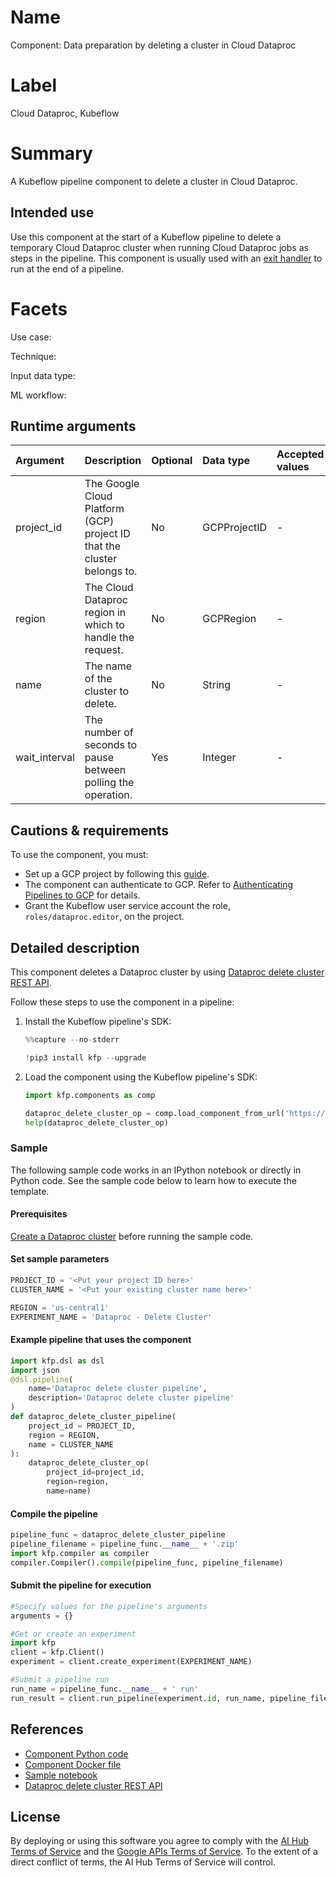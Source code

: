 
# Name

Component: Data preparation by deleting a cluster in Cloud Dataproc

# Label
Cloud Dataproc, Kubeflow


# Summary
A Kubeflow pipeline component to delete a cluster in Cloud Dataproc.

## Intended use
Use this component at the start of a Kubeflow pipeline to delete a temporary Cloud Dataproc cluster when running Cloud Dataproc jobs as steps in the pipeline. This component is usually used with an [exit handler](https://github.com/kubeflow/pipelines/blob/master/samples/core/exit_handler/exit_handler.py) to run at the end of a pipeline.

# Facets
<!--Make sure the asset has data for the following facets:
Use case
Technique
Input data type
ML workflow

The data must map to the acceptable values for these facets, as documented on the “taxonomy” sheet of go/aihub-facets
https://gitlab.aihub-content-external.com/aihubbot/kfp-components/commit/fe387ab46181b5d4c7425dcb8032cb43e70411c1
--->
Use case:

Technique: 

Input data type:

ML workflow: 

## Runtime arguments
| Argument | Description | Optional | Data type | Accepted values | Default |
|:----------|:-------------|:----------|:-----------|:-----------------|:---------|
| project_id | The Google Cloud Platform (GCP) project ID that the cluster belongs to. | No | GCPProjectID | - | -  |
| region | The Cloud Dataproc region in which to handle the request. | No | GCPRegion | -  | -  |
| name | The name of the cluster to delete. | No | String |  - | -  |
| wait_interval | The number of seconds to pause between polling the operation. | Yes | Integer |  - | 30 |


## Cautions & requirements
To use the component, you must:
*   Set up a GCP project by following this [guide](https://cloud.google.com/dataproc/docs/guides/setup-project).
*   The component can authenticate to GCP. Refer to [Authenticating Pipelines to GCP](https://www.kubeflow.org/docs/gke/authentication-pipelines/) for details.
*   Grant the Kubeflow user service account the role, `roles/dataproc.editor`, on the project.

## Detailed description
This component deletes a Dataproc cluster by using [Dataproc delete cluster REST API](https://cloud.google.com/dataproc/docs/reference/rest/v1/projects.regions.clusters/delete).

Follow these steps to use the component in a pipeline:
1.  Install the Kubeflow pipeline's SDK:


    ```python
    %%capture --no-stderr

    !pip3 install kfp --upgrade
    ```

2. Load the component using the Kubeflow pipeline's SDK:


    ```python
    import kfp.components as comp

    dataproc_delete_cluster_op = comp.load_component_from_url('https://raw.githubusercontent.com/kubeflow/pipelines/1.7.0-alpha.2/components/gcp/dataproc/delete_cluster/component.yaml')
    help(dataproc_delete_cluster_op)
    ```

### Sample

The following sample code works in an IPython notebook or directly in Python code. See the sample code below to learn how to execute the template.

#### Prerequisites

[Create a Dataproc cluster](https://cloud.google.com/dataproc/docs/guides/create-cluster) before running the sample code.

#### Set sample parameters


```python
PROJECT_ID = '<Put your project ID here>'
CLUSTER_NAME = '<Put your existing cluster name here>'

REGION = 'us-central1'
EXPERIMENT_NAME = 'Dataproc - Delete Cluster'
```

#### Example pipeline that uses the component


```python
import kfp.dsl as dsl
import json
@dsl.pipeline(
    name='Dataproc delete cluster pipeline',
    description='Dataproc delete cluster pipeline'
)
def dataproc_delete_cluster_pipeline(
    project_id = PROJECT_ID, 
    region = REGION,
    name = CLUSTER_NAME
):
    dataproc_delete_cluster_op(
        project_id=project_id, 
        region=region, 
        name=name)
```

#### Compile the pipeline


```python
pipeline_func = dataproc_delete_cluster_pipeline
pipeline_filename = pipeline_func.__name__ + '.zip'
import kfp.compiler as compiler
compiler.Compiler().compile(pipeline_func, pipeline_filename)
```

#### Submit the pipeline for execution


```python
#Specify values for the pipeline's arguments
arguments = {}

#Get or create an experiment
import kfp
client = kfp.Client()
experiment = client.create_experiment(EXPERIMENT_NAME)

#Submit a pipeline run
run_name = pipeline_func.__name__ + ' run'
run_result = client.run_pipeline(experiment.id, run_name, pipeline_filename, arguments)
```

## References

*   [Component Python code](https://github.com/kubeflow/pipelines/blob/master/components/gcp/container/component_sdk/python/kfp_component/google/dataproc/_delete_cluster.py)
*   [Component Docker file](https://github.com/kubeflow/pipelines/blob/master/components/gcp/container/Dockerfile)
*   [Sample notebook](https://github.com/kubeflow/pipelines/blob/master/components/gcp/dataproc/delete_cluster/sample.ipynb)
*   [Dataproc delete cluster REST API](https://cloud.google.com/dataproc/docs/reference/rest/v1/projects.regions.clusters/delete)


## License
By deploying or using this software you agree to comply with the [AI Hub Terms of Service](https://aihub.cloud.google.com/u/0/aihub-tos) and the [Google APIs Terms of Service](https://developers.google.com/terms/). To the extent of a direct conflict of terms, the AI Hub Terms of Service will control.
